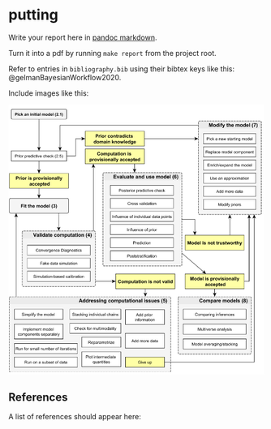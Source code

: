 # putting

Write your report here in [pandoc
markdown](https://pandoc.org/MANUAL.html#pandocs-markdown).

Turn it into a pdf by running `make report` from the project root.

Refer to entries in `bibliography.bib` using their bibtex keys like
this: @gelmanBayesianWorkflow2020.

Include images like this: 

![This is an example image](img/example.png)


## References

A list of references should appear here:


